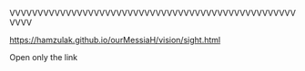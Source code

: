 VVVVVVVVVVVVVVVVVVVVVVVVVVVVVVVVVVVVVVVVVVVVVVVVVVVVVVV

https://hamzulak.github.io/ourMessiaH/vision/sight.html


Open only the link
